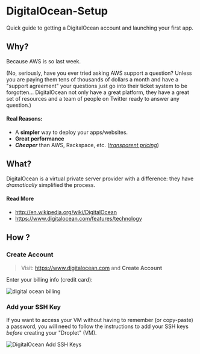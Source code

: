 DigitalOcean-Setup
==================

Quick guide to getting a DigitalOcean account and launching your first app.

## Why?

Because AWS is so last week.

(No, seriously, have you ever tried asking AWS support a question?
  Unless you are paying them tens of thousands of dollars a month
  and have a "support agreement" your questions just go into
  their ticket system to be forgotten... DigitalOcean not only
  have a great platform, they have a great set of resources and
  a team of people on Twitter ready to answer any question.)

#### Real Reasons:

- A **simpler** way to deploy your apps/websites.
- **Great performance**
- ***Cheaper*** than AWS, Rackspace, etc. ([*transparent pricing*](https://www.digitalocean.com/pricing/))

## What?

DigitalOcean is a virtual private server provider with a difference:
they have *dramatically* simplified the process.

#### Read More

- http://en.wikipedia.org/wiki/DigitalOcean
- https://www.digitalocean.com/features/technology


## How ?

### Create Account

> Visit: https://www.digitalocean.com and **Create Account**


Enter your billing info (credit card):

![digital ocean billing](http://i.imgur.com/VJGrSUA.png)

### Add your SSH Key

If you want to access your VM without having to remember
(or copy-paste) a password, you will need to follow the
instructions to add your SSH keys *before* creating your
"Droplet" (VM).

![DigitalOcean Add SSH Keys](http://i.imgur.com/5HNevKr.png)
